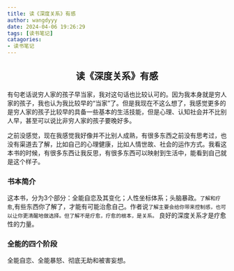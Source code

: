 ```yaml
---
title: 读《深度关系》有感
author: wangdyyy
date: 2024-04-06 19:26:29
tags: [读书笔记]
catagories: 
- 读书笔记
---
```

##    <center>读《深度关系》有感

有句老话说穷人家的孩子早当家，我对这句话也比较认可的。因为我本身就是穷人家的孩子，我也认为我比较早的“当家”了。但是我现在不这么想了，我感觉更多的是穷人家的孩子比较早的具备一些基本的生活技能，但是心理、认知社会并不比别人早，甚至可以说比非穷人家的孩子要晚好多。

之前没感觉，现在我感觉我好像并不比别人成熟，有很多东西之前没有思考过，也没有渠道去了解，比如自己的心理健康，比如人情世故、社会的运作方式。我看这本书的时候，有很多东西让我反思，有很多东西可以映射到生活中，能看到自己就是这个样子。

### 书本简介
这本书，分为3个部分：全能自恋及其变化；人性坐标体系；头脑暴政。`了解和疗愈`,有些东西你了解了，才能有可能治愈自己。作者说`了解主要会给你带来控制感，也可以让你更清醒地做选择。但了解不是疗愈，疗愈的根本，是关系。` 良好的深度关系才是疗愈性的力量。
### 全能的四个阶段

全能自恋、全能暴怒、彻底无助和被害妄想。